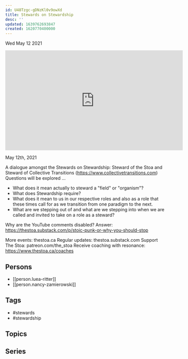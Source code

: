 ```yaml
---
id: U48Tzgc-gDNzKl0v9owXd
title: Stewards on Stewardship
desc: ''
updated: 1639762693847
created: 1620770400000
---
```





Wed May 12 2021

<iframe width="560" height="315" src="https://www.youtube.com/embed/ACWS4edTDzM" title="Stewards on Stewardship w/ Luea Ritter and Nancy Zamierowski" frameborder="0" allow="accelerometer; autoplay; clipboard-write; encrypted-media; gyroscope; picture-in-picture" allowfullscreen ></iframe>

May 12th, 2021

A dialogue amongst the Stewards on Stewardship: Steward of the Stoa and Steward of Collective Transitions (https://www.collectivetransitions.com)
Questions will be explored ... 

- What does it mean actually to steward a "field" or "organism"?
- What does Stewardship require?
- What does it mean to us in our respective roles and also as a role that these times call for as we transition from one paradigm to the next.
- What are we stepping out of and what are we stepping into when we are called and invited to take on a role as a steward?

Why are the YouTube comments disabled? Answer: https://thestoa.substack.com/p/stoic-punk-or-why-you-should-stop

More events: thestoa.ca
Regular updates: thestoa.substack.com
Support The Stoa: patreon.com/the_stoa
Receive coaching with resonance: https://www.thestoa.ca/coaches

## Persons

- [[person.luea-ritter]]
- [[person.nancy-zamierowski]]

## Tags

- #stewards
- #stewardship

## Topics



## Series



